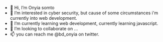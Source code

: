 - 👋 Hi, I’m Onyia somto
- 👀 I’m interested in cyber security, but cause of some circumstances i'm currently into web development.
- 🌱 I’m currently learning web development, currently learning javascript.
- 💞️ I’m looking to collaborate on ...
- 📫 you can reach me @bd_onyia on twitter.

<!---
Beede108/Beede108 is a ✨ special ✨ repository because its `README.md` (this file) appears on your GitHub profile.
You can click the Preview link to take a look at your changes.
--->
